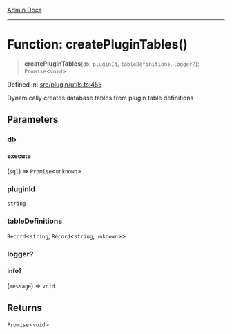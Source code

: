 [Admin Docs](/)

***

# Function: createPluginTables()

> **createPluginTables**(`db`, `pluginId`, `tableDefinitions`, `logger?`): `Promise`\<`void`\>

Defined in: [src/plugin/utils.ts:455](https://github.com/Sourya07/talawa-api/blob/3df16fa5fb47e8947dc575f048aef648ae9ebcf8/src/plugin/utils.ts#L455)

Dynamically creates database tables from plugin table definitions

## Parameters

### db

#### execute

(`sql`) => `Promise`\<`unknown`\>

### pluginId

`string`

### tableDefinitions

`Record`\<`string`, `Record`\<`string`, `unknown`\>\>

### logger?

#### info?

(`message`) => `void`

## Returns

`Promise`\<`void`\>
